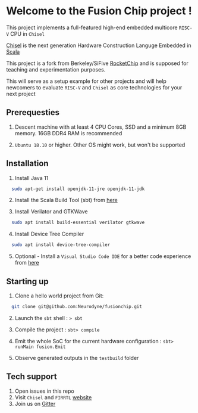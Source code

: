 # Welcome to the Fusion Chip project !

This project implements a full-featured high-end embedded multicore `RISC-V` CPU in `Chisel`

[Chisel](https://www.chisel-lang.org/) is the next generation Hardware Construction Languge Embedded in [Scala](https://www.scala-lang.org/)

This project is a fork from Berkeley/SiFive [RocketChip](https://github.com/chipsalliance/rocket-chip) and is supposed for teaching and experimentation purposes.

This will serve as a setup example for other projects and will help newcomers to evaluate `RISC-V` and  `Chisel` as core technologies for your next project

## Prerequesties 

1. Descent machine with at least 4 CPU Cores, SSD and a minimum 8GB memory. 16GB DDR4 RAM is recommended

2. `Ubuntu 18.10` or higher. Other OS might work, but won't be supported

## Installation

1. Install Java 11
```bash
  sudo apt-get install openjdk-11-jre openjdk-11-jdk
```

2. Install the Scala Build Tool (sbt) from [here](https://www.scala-sbt.org/1.x/docs/Installing-sbt-on-Linux.html) 

3. Install Verilator and GTKWave 
```bash
  sudo apt install build-essential verilator gtkwave
```

4. Install Device Tree Compiler
```bash
  sudo apt install device-tree-compiler
```

5. Optional - Install a `Visual Studio Code IDE` for a better code experience from [here](https://code.visualstudio.com/download)

## Starting up 

1. Clone a hello world project from Git: 
```bash
  git clone git@github.com:Neurodyne/fusionchip.git
```

2. Launch the `sbt` shell : `> sbt`

3. Compile the project : `sbt> compile`

4. Emit the whole SoC for the current hardware configuration : `sbt> runMain fusion.Emit`

5. Observe generated outputs in the `testbuild` folder

## Tech support 
1. Open issues in this repo
2. Visit `Chisel` and `FIRRTL` [website](https://www.chisel-lang.org/)
3. Join us on [Gitter](https://gitter.im/freechipsproject/chisel3)
